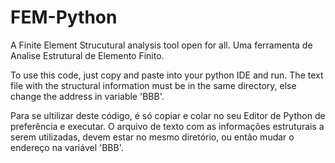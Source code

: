 # FEM-Python
A Finite Element Strucutural analysis tool open for all. Uma ferramenta de Analise Estrutural de Elemento Finito.

To use this code, just copy and paste into your python IDE and run. The text file with the structural information must be in the same directory, else change the address in variable 'BBB'.

Para se ultilizar deste código, é só copiar e colar no seu Editor de Python de preferência e executar. O arquivo de texto com as informações estruturais a serem utilizadas, devem estar no mesmo diretório, ou então mudar o endereço na variável 'BBB'.

